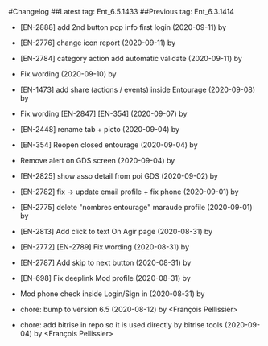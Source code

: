 #Changelog
##Latest tag: Ent_6.5.1433
##Previous tag: Ent_6.3.1414
* [EN-2888] add 2nd button pop info first login (2020-09-11) by <Jr>
* [EN-2776] change icon report (2020-09-11) by <Jr>
* [EN-2784] category action add automatic validate (2020-09-11) by <Jr>
* Fix wording (2020-09-10) by <Jr>
* [EN-1473] add share (actions / events) inside Entourage (2020-09-08) by <Jr>
* Fix wording [EN-2847] [EN-354] (2020-09-07) by <Jr>
* [EN-2448] rename tab + picto (2020-09-04) by <Jr>
* [EN-354] Reopen closed entourage (2020-09-04) by <Jr>
* Remove alert on GDS screen (2020-09-04) by <Jr>
* [EN-2825] show asso detail from poi GDS (2020-09-02) by <Jr>
* [EN-2782] fix -> update email profile + fix phone (2020-09-01) by <Jr>
* [EN-2775] delete "nombres entourage" maraude profile (2020-09-01) by <Jr>
* [EN-2813] Add click to text On Agir page (2020-08-31) by <Jr>
* [EN-2772] [EN-2789] Fix wording (2020-08-31) by <Jr>
* [EN-2787] Add skip to next button (2020-08-31) by <Jr>
* [EN-698] Fix deeplink Mod profile (2020-08-31) by <Jr>
* Mod phone check inside Login/Sign in (2020-08-31) by <Jr>

* chore: bump to version 6.5 (2020-08-12) by <François Pellissier>
* chore: add bitrise in repo so it is used directly by bitrise tools (2020-09-04) by <François Pellissier>

